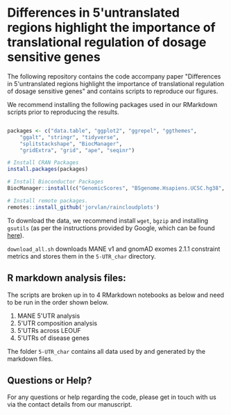 # Differences in 5'untranslated regions highlight the importance of translational regulation of dosage sensitive genes

The following repository contains the code accompany paper "Differences in 5'untranslated regions highlight the importance of translational regulation of dosage sensitive genes" and contains scripts to reproduce our figures.

We recommend installing the following packages used in our RMarkdown scripts prior to reproducing the results. 

```R

packages <- c("data.table", "ggplot2", "ggrepel", "ggthemes", 
    "ggalt", "stringr", "tidyverse", 
    "splitstackshape", "BiocManager", 
    "gridExtra", "grid", "ape", "seqinr")

# Install CRAN Packages
install.packages(packages)

# Install Bioconductor Packages
BiocManager::install(c("GenomicScores", "BSgenome.Hsapiens.UCSC.hg38", "BSgenome"))

# Install remote packages.
remotes::install_github('jorvlan/raincloudplots')
```

To download the data, we recommend install `wget`, `bgzip` and installing `gsutils` (as per the instructions provided by Google, which can be found [here](https://cloud.google.com/storage/docs/gsutil_install)). 

`download_all.sh` downloads MANE v1 and gnomAD exomes 2.1.1 constraint metrics and stores them in the `5-UTR_char` directory. 

## R markdown analysis files: 

The scripts are broken up in to 4 RMarkdown notebooks as below and need to be run in the order shown below.

1. MANE 5'UTR analysis
2. 5'UTR composition analysis
3. 5'UTRs across LEOUF
4. 5'UTRs of disease genes

The folder `5-UTR_char` contains all data used by and generated by the markdown files. 


## Questions or Help?

For any questions or help regarding the code, please get in touch with us via the contact details from our manuscript. 
